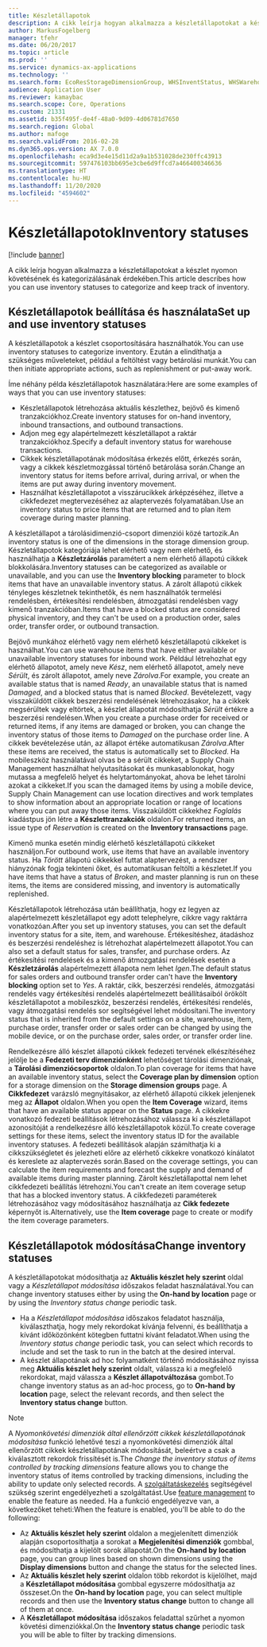 ```yaml
---
title: Készletállapotok
description: A cikk leírja hogyan alkalmazza a készletállapotokat a készlet nyomon követésének és kategorizálásának érdekében.
author: MarkusFogelberg
manager: tfehr
ms.date: 06/20/2017
ms.topic: article
ms.prod: ''
ms.service: dynamics-ax-applications
ms.technology: ''
ms.search.form: EcoResStorageDimensionGroup, WHSInventStatus, WHSWarehouseStatusChange
audience: Application User
ms.reviewer: kamaybac
ms.search.scope: Core, Operations
ms.custom: 21331
ms.assetid: b35f495f-de4f-48a0-9d09-4d06781d7650
ms.search.region: Global
ms.author: mafoge
ms.search.validFrom: 2016-02-28
ms.dyn365.ops.version: AX 7.0.0
ms.openlocfilehash: eca9d3e4e15d11d2a9a1b531028de230ffc43913
ms.sourcegitcommit: 597476103bb695e3cbe6d9ffcd7a466400346636
ms.translationtype: HT
ms.contentlocale: hu-HU
ms.lasthandoff: 11/20/2020
ms.locfileid: "4594602"
---
```

# <a name="inventory-statuses"></a><span data-ttu-id="db655-103">Készletállapotok</span><span class="sxs-lookup"><span data-stu-id="db655-103">Inventory statuses</span></span>

[!include [banner](../includes/banner.md)]

<span data-ttu-id="db655-104">A cikk leírja hogyan alkalmazza a készletállapotokat a készlet nyomon követésének és kategorizálásának érdekében.</span><span class="sxs-lookup"><span data-stu-id="db655-104">This article describes how you can use inventory statuses to categorize and keep track of inventory.</span></span>

## <a name="set-up-and-use-inventory-statuses"></a><span data-ttu-id="db655-105">Készletállapotok beállítása és használata</span><span class="sxs-lookup"><span data-stu-id="db655-105">Set up and use inventory statuses</span></span>

<span data-ttu-id="db655-106">A készletállapotok a készlet csoportosítására használhatók.</span><span class="sxs-lookup"><span data-stu-id="db655-106">You can use inventory statuses to categorize inventory.</span></span> <span data-ttu-id="db655-107">Ezután a elindíthatja a szükséges műveleteket, például a feltöltést vagy betárolási munkát.</span><span class="sxs-lookup"><span data-stu-id="db655-107">You can then initiate appropriate actions, such as replenishment or put-away work.</span></span>

<span data-ttu-id="db655-108">Íme néhány példa készletállapotok használatára:</span><span class="sxs-lookup"><span data-stu-id="db655-108">Here are some examples of ways that you can use inventory statuses:</span></span>

- <span data-ttu-id="db655-109">Készletállapotok létrehozása aktuális készlethez, bejövő és kimenő tranzakciókhoz.</span><span class="sxs-lookup"><span data-stu-id="db655-109">Create inventory statuses for on-hand inventory, inbound transactions, and outbound transactions.</span></span>
- <span data-ttu-id="db655-110">Adjon meg egy alapértelmezett készletállapot a raktár tranzakciókhoz.</span><span class="sxs-lookup"><span data-stu-id="db655-110">Specify a default inventory status for warehouse transactions.</span></span>
- <span data-ttu-id="db655-111">Cikkek készletállapotának módosítása érkezés előtt, érkezés során, vagy a cikkek készletmozgással történő betárolása során.</span><span class="sxs-lookup"><span data-stu-id="db655-111">Change an inventory status for items before arrival, during arrival, or when the items are put away during inventory movement.</span></span>
- <span data-ttu-id="db655-112">Használhat készletállapotot a visszárucikkek árképzéséhez, illetve a cikkfedezet megtervezéséhez az alaptervezés folyamatában.</span><span class="sxs-lookup"><span data-stu-id="db655-112">Use an inventory status to price items that are returned and to plan item coverage during master planning.</span></span>

<span data-ttu-id="db655-113">A készletállapot a tárolásidimenzió-csoport dimenziói közé tartozik.</span><span class="sxs-lookup"><span data-stu-id="db655-113">An inventory status is one of the dimensions in the storage dimension group.</span></span> <span data-ttu-id="db655-114">Készletállapotok kategóriája lehet elérhető vagy nem elérhető, és használhatja a **Készletzárolás** paramétert a nem elérhető állapotú cikkek blokkolására.</span><span class="sxs-lookup"><span data-stu-id="db655-114">Inventory statuses can be categorized as available or unavailable, and you can use the **Inventory blocking** parameter to block items that have an unavailable inventory status.</span></span> <span data-ttu-id="db655-115">A zárolt állapotú cikkek tényleges készletnek tekinthetők, és nem használhatók termelési rendelésben, értékesítési rendelésben, átmozgatási rendelésben vagy kimenő tranzakcióban.</span><span class="sxs-lookup"><span data-stu-id="db655-115">Items that have a blocked status are considered physical inventory, and they can't be used on a production order, sales order, transfer order, or outbound transaction.</span></span>

<span data-ttu-id="db655-116">Bejövő munkához elérhető vagy nem elérhető készletállapotú cikkeket is használhat.</span><span class="sxs-lookup"><span data-stu-id="db655-116">You can use warehouse items that have either available or unavailable inventory statuses for inbound work.</span></span> <span data-ttu-id="db655-117">Például létrehozhat egy elérhető állapotot, amely neve *Kész*, nem elérhető állapotot, amely neve *Sérült*, és zárolt állapotot, amely neve *Zárolva*.</span><span class="sxs-lookup"><span data-stu-id="db655-117">For example, you create an available status that is named *Ready*, an unavailable status that is named *Damaged*, and a blocked status that is named *Blocked*.</span></span> <span data-ttu-id="db655-118">Bevételezett, vagy visszaküldött cikkek beszerzési rendelésének létrehozásakor, ha a cikkek megsérültek vagy eltörtek, a készlet állapotát módosíthatja *Sérült* értékre a beszerzési rendelésen.</span><span class="sxs-lookup"><span data-stu-id="db655-118">When you create a purchase order for received or returned items, if any items are damaged or broken, you can change the inventory status of those items to *Damaged* on the purchase order line.</span></span> <span data-ttu-id="db655-119">A cikkek bevételezése után, az állapot értéke automatikusan *Zárolva*.</span><span class="sxs-lookup"><span data-stu-id="db655-119">After these items are received, the status is automatically set to *Blocked*.</span></span> <span data-ttu-id="db655-120">Ha mobileszköz használatával olvas be a sérült cikkeket, a Supply Chain Management használhat helyutasításokat és munkasablonokat, hogy mutassa a megfelelő helyet és helytartományokat, ahova be lehet tárolni azokat a cikkeket.</span><span class="sxs-lookup"><span data-stu-id="db655-120">If you scan the damaged items by using a mobile device, Supply Chain Management can use location directives and work templates to show information about an appropriate location or range of locations where you can put away those items.</span></span> <span data-ttu-id="db655-121">Visszaküldött cikkekhez *Foglalás* kiadástpus jön létre a **Készlettranzakciók** oldalon.</span><span class="sxs-lookup"><span data-stu-id="db655-121">For returned items, an issue type of *Reservation* is created on the **Inventory transactions** page.</span></span>

<span data-ttu-id="db655-122">Kimenő munka esetén mindig elérhető készletállapotú cikkeket használjon.</span><span class="sxs-lookup"><span data-stu-id="db655-122">For outbound work, use items that have an available inventory status.</span></span> <span data-ttu-id="db655-123">Ha *Törött* állapotú cikkekkel futtat alaptervezést, a rendszer hiányzónak fogja tekinteni őket, és automatikusan feltölti a készletet.</span><span class="sxs-lookup"><span data-stu-id="db655-123">If you have items that have a status of *Broken*, and master planning is run on these items, the items are considered missing, and inventory is automatically replenished.</span></span>

<span data-ttu-id="db655-124">Készletállapotok létrehozása után beállíthatja, hogy ez legyen az alapértelmezett készletállapot egy adott telephelyre, cikkre vagy raktárra vonatkozóan.</span><span class="sxs-lookup"><span data-stu-id="db655-124">After you set up inventory statuses, you can set the default inventory status for a site, item, and warehouse.</span></span> <span data-ttu-id="db655-125">Értékesítéshez, átadáshoz és beszerzési rendeléshez is létrehozhat alapértelmezett állapotot.</span><span class="sxs-lookup"><span data-stu-id="db655-125">You can also set a default status for sales, transfer, and purchase orders.</span></span> <span data-ttu-id="db655-126">Az értékesítési rendelések és a kimenő átmozgatási rendelések esetén a **Készletzárolás** alapértelmezett állapota nem lehet *Igen*.</span><span class="sxs-lookup"><span data-stu-id="db655-126">The default status for sales orders and outbound transfer order can't have the **Inventory blocking** option set to *Yes*.</span></span> <span data-ttu-id="db655-127">A raktár, cikk, beszerzési rendelés, átmozgatási rendelés vagy értékesítési rendelés alapértelmezett beállításaiból örökölt készletállapotot a mobileszköz, beszerzési rendelés, értékesítési rendelés, vagy átmozgatási rendelés sor segítségével lehet módosítani.</span><span class="sxs-lookup"><span data-stu-id="db655-127">The inventory status that is inherited from the default settings on a site, warehouse, item, purchase order, transfer order or sales order can be changed by using the mobile device, or on the purchase order, sales order, or transfer order line.</span></span>

<span data-ttu-id="db655-128">Rendelkezésre álló készlet állapotú cikkek fedezeti tervének elkészítéséhez jelölje be a **Fedezeti terv dimenziónként** lehetőséget tárolási dimenziónak, a **Tárolási dimenziócsoportok** oldalon.</span><span class="sxs-lookup"><span data-stu-id="db655-128">To plan coverage for items that have an available inventory status, select the **Coverage plan by dimension** option for a storage dimension on the **Storage dimension groups** page.</span></span> <span data-ttu-id="db655-129">A **Cikkfedezet** varázsló megnyitásakor, az elérhető állapotú cikkek jelenjenek meg az **Állapot** oldalon.</span><span class="sxs-lookup"><span data-stu-id="db655-129">When you open the **Item Coverage** wizard, items that have an available status appear on the **Status** page.</span></span> <span data-ttu-id="db655-130">A cikkekre vonatkozó fedezeti beállítások létrehozásához válassza ki a készletállapot azonosítóját a rendelkezésre álló készletállapotok közül.</span><span class="sxs-lookup"><span data-stu-id="db655-130">To create coverage settings for these items, select the inventory status ID for the available inventory statuses.</span></span> <span data-ttu-id="db655-131">A fedezeti beállítások alapján számíthatja ki a cikkszükségletet és jelezheti előre az elérhető cikkekre vonatkozó kínálatot és kereslete az alaptervezés során.</span><span class="sxs-lookup"><span data-stu-id="db655-131">Based on the coverage settings, you can calculate the item requirements and forecast the supply and demand of available items during master planning.</span></span> <span data-ttu-id="db655-132">Zárolt készletállapottal nem lehet cikkfedezeti beállítás létrehozni.</span><span class="sxs-lookup"><span data-stu-id="db655-132">You can't create an item coverage setup that has a blocked inventory status.</span></span> <span data-ttu-id="db655-133">A cikkfedezeti paraméterek létrehozásához vagy módosításához használhatja az **Cikk fedezete** képernyőt is.</span><span class="sxs-lookup"><span data-stu-id="db655-133">Alternatively, use the **Item coverage** page to create or modify the item coverage parameters.</span></span>

## <a name="change-inventory-statuses"></a><span data-ttu-id="db655-134">Készletállapotok módosítása</span><span class="sxs-lookup"><span data-stu-id="db655-134">Change inventory statuses</span></span>

<span data-ttu-id="db655-135">A készletállapotokat módosíthatja az **Aktuális készlet hely szerint** oldal vagy a *Készletállapot módosítása* időszakos feladat használatával.</span><span class="sxs-lookup"><span data-stu-id="db655-135">You can change inventory statuses either by using the **On-hand by location** page or by using the *Inventory status change* periodic task.</span></span>

- <span data-ttu-id="db655-136">Ha a *Készletállapot módosítása* időszakos feladatot használja, kiválaszthatja, hogy mely rekordokat kívánja felvenni, és beállíthatja a kívánt időközönként kötegben futtatni kívánt feladatot.</span><span class="sxs-lookup"><span data-stu-id="db655-136">When using the *Inventory status change* periodic task, you can select which records to include and set the task to run in the batch at the desired interval.</span></span>
- <span data-ttu-id="db655-137">A készlet állapotának ad hoc folyamatként történő módosításához nyissa meg **Aktuális készlet hely szerint** oldalt, válassza ki a megfelelő rekordokat, majd válassza a **Készlet állapotváltozása** gombot.</span><span class="sxs-lookup"><span data-stu-id="db655-137">To change inventory status as an ad-hoc process, go to **On-hand by location** page, select the relevant records, and then select the **Inventory status change** button.</span></span>

> [!NOTE]
> <span data-ttu-id="db655-138">A *Nyomonkövetési dimenziók által ellenőrzött cikkek készletállapotának módosítása* funkció lehetővé teszi a nyomonkövetési dimenziók által ellenőrzött cikkek készletállapotának módosítását, beleértve a csak a kiválasztott rekordok frissítését is.</span><span class="sxs-lookup"><span data-stu-id="db655-138">The *Change the inventory status of items controlled by tracking dimensions* feature allows you to change the inventory status of items controlled by tracking dimensions, including the ability to update only selected records.</span></span> <span data-ttu-id="db655-139">A [szolgáltatáskezelés](../../fin-ops-core/fin-ops/get-started/feature-management/feature-management-overview.md) segítségével szükség szerint engedélyezheti a szolgáltatást.</span><span class="sxs-lookup"><span data-stu-id="db655-139">Use [feature management](../../fin-ops-core/fin-ops/get-started/feature-management/feature-management-overview.md) to enable the feature as needed.</span></span> <span data-ttu-id="db655-140">Ha a funkció engedélyezve van, a következőket teheti:</span><span class="sxs-lookup"><span data-stu-id="db655-140">When the feature is enabled, you'll be able to do the following:</span></span>
>
> - <span data-ttu-id="db655-141">Az **Aktuális készlet hely szerint** oldalon a megjelenített dimenziók alapján csoportosíthatja a sorokat a **Megjelenítési dimenziók** gombbal, és módosíthatja a kijelölt sorok állapotát.</span><span class="sxs-lookup"><span data-stu-id="db655-141">On the **On-hand by location** page, you can group lines based on shown dimensions using the **Display dimensions** button and change the status for the selected lines.</span></span>
> - <span data-ttu-id="db655-142">Az **Aktuális készlet hely szerint** oldalon több rekordot is kijelölhet, majd a **Készletállapot módosítása** gombbal egyszerre módosíthatja az összeset.</span><span class="sxs-lookup"><span data-stu-id="db655-142">On the **On-hand by location** page, you can select multiple records and then use the **Inventory status change** button to change all of them at once.</span></span>
> - <span data-ttu-id="db655-143">A **Készletállapot módosítása** időszakos feladattal szűrhet a nyomon követési dimenziókkal.</span><span class="sxs-lookup"><span data-stu-id="db655-143">On the **Inventory status change** periodic task you will be able to filter by tracking dimensions.</span></span>
